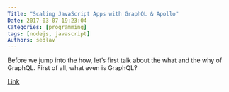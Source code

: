 ```yaml
---
Title: "Scaling JavaScript Apps with GraphQL & Apollo"
Date: 2017-03-07 19:23:04
Categories: [programming]
tags: [nodejs, javascript]
Authors: sedlav
---
```


Before we jump into the how, let’s first talk about the what and the why of GraphQL. First of all, what even is GraphQL?

[Link](https://medium.com/front-end-hacking/scaling-javascript-apps-with-graphql-8f99b0e2df18#.6fm66s105)
